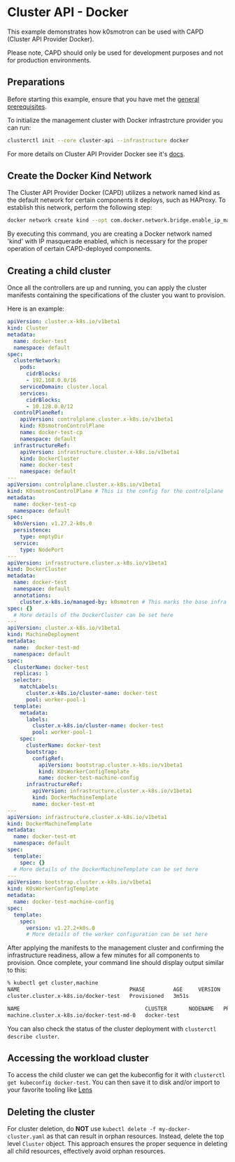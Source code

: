# Cluster API - Docker

This example demonstrates how k0smotron can be used with CAPD (Cluster API Provider Docker).

Please note, CAPD should only be used for development purposes and not for production environments.

## Preparations

Before starting this example, ensure that you have met the [general prerequisites](capi-examples.md#prerequisites). 

To initialize the management cluster with Docker infrastrcture provider you can run:

```bash
clusterctl init --core cluster-api --infrastructure docker
```

For more details on Cluster API Provider Docker see it's [docs](https://github.com/kubernetes-sigs/cluster-api/tree/main/test/infrastructure/docker).

## Create the Docker Kind Network

The Cluster API Provider Docker (CAPD) utilizes a network named kind as the default network for certain components it deploys, such as HAProxy. To establish this network, perform the following step:

```bash
docker network create kind --opt com.docker.network.bridge.enable_ip_masquerade=true
```

By executing this command, you are creating a Docker network named 'kind' with IP masquerade enabled, which is necessary for the proper operation of certain CAPD-deployed components.

## Creating a child cluster

Once all the controllers are up and running, you can apply the cluster manifests containing the specifications of the cluster you want to provision.

Here is an example:

```yaml
apiVersion: cluster.x-k8s.io/v1beta1
kind: Cluster
metadata:
  name: docker-test
  namespace: default
spec:
  clusterNetwork:
    pods:
      cidrBlocks:
      - 192.168.0.0/16
    serviceDomain: cluster.local
    services:
      cidrBlocks:
      - 10.128.0.0/12
  controlPlaneRef:
    apiVersion: controlplane.cluster.x-k8s.io/v1beta1
    kind: K0smotronControlPlane
    name: docker-test-cp
    namespace: default
  infrastructureRef:
    apiVersion: infrastructure.cluster.x-k8s.io/v1beta1
    kind: DockerCluster
    name: docker-test
    namespace: default
---
apiVersion: controlplane.cluster.x-k8s.io/v1beta1
kind: K0smotronControlPlane # This is the config for the controlplane
metadata:
  name: docker-test-cp
  namespace: default
spec:
  k0sVersion: v1.27.2-k0s.0
  persistence:
    type: emptyDir
  service:
    type: NodePort
---
apiVersion: infrastructure.cluster.x-k8s.io/v1beta1
kind: DockerCluster
metadata:
  name: docker-test
  namespace: default
  annotations:
    cluster.x-k8s.io/managed-by: k0smotron # This marks the base infra to be self managed. The value of the annotation is irrelevant, as long as there is a value.
spec: {}
  # More details of the DockerCluster can be set here
---
apiVersion: cluster.x-k8s.io/v1beta1
kind: MachineDeployment
metadata:
  name:  docker-test-md
  namespace: default
spec:
  clusterName: docker-test
  replicas: 1
  selector:
    matchLabels:
      cluster.x-k8s.io/cluster-name: docker-test
      pool: worker-pool-1
  template:
    metadata:
      labels:
        cluster.x-k8s.io/cluster-name: docker-test
        pool: worker-pool-1
    spec:
      clusterName: docker-test
      bootstrap:
        configRef:
          apiVersion: bootstrap.cluster.x-k8s.io/v1beta1
          kind: K0sWorkerConfigTemplate
          name: docker-test-machine-config
      infrastructureRef:
        apiVersion: infrastructure.cluster.x-k8s.io/v1beta1
        kind: DockerMachineTemplate
        name: docker-test-mt
---
apiVersion: infrastructure.cluster.x-k8s.io/v1beta1
kind: DockerMachineTemplate
metadata:
  name: docker-test-mt
  namespace: default
spec:
  template:
    spec: {}
  # More details of the DockerMachineTemplate can be set here
---
apiVersion: bootstrap.cluster.x-k8s.io/v1beta1
kind: K0sWorkerConfigTemplate
metadata:
  name: docker-test-machine-config
spec:
  template:
    spec:
      version: v1.27.2+k0s.0
      # More details of the worker configuration can be set here
```

After applying the manifests to the management cluster and confirming the infrastructure readiness, allow a few minutes for all components to provision. Once complete, your command line should display output similar to this:

```bash
% kubectl get cluster,machine
NAME                                   PHASE         AGE     VERSION
cluster.cluster.x-k8s.io/docker-test   Provisioned   3m51s   

NAME                                        CLUSTER       NODENAME   PROVIDERID          PHASE         AGE     VERSION
machine.cluster.x-k8s.io/docker-test-md-0   docker-test                                  Provisioned   3m50s
```

You can also check the status of the cluster deployment with `clusterctl describe cluster`.

## Accessing the workload cluster

To access the child cluster we can get the kubeconfig for it with `clusterctl get kubeconfig docker-test`. You can then save it to disk and/or import to your favorite tooling like [Lens](https://k8slens.dev)

## Deleting the cluster

For cluster deletion, do **NOT** use `kubectl delete -f my-docker-cluster.yaml` as that can result in orphan resources. Instead, delete the top level `Cluster` object. This approach ensures the proper sequence in deleting all child resources, effectively avoid orphan resources.